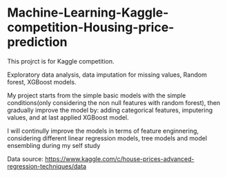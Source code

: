 # Machine-Learning-Kaggle-competition-Housing-price-prediction

This projrct is for Kaggle competition. 

Exploratory data analysis, data imputation for missing values, Random forest, XGBoost models.

My project starts from the simple basic models with the simple conditions(only considering the non null features with random forest), then gradually improve the model by: adding categorical features, imputering values, and at last applied XGBoost model.

I will continully improve the models in terms of feature enginnering, considering different linear regression models, tree models and model ensembling during my self study

Data source: https://www.kaggle.com/c/house-prices-advanced-regression-techniques/data

